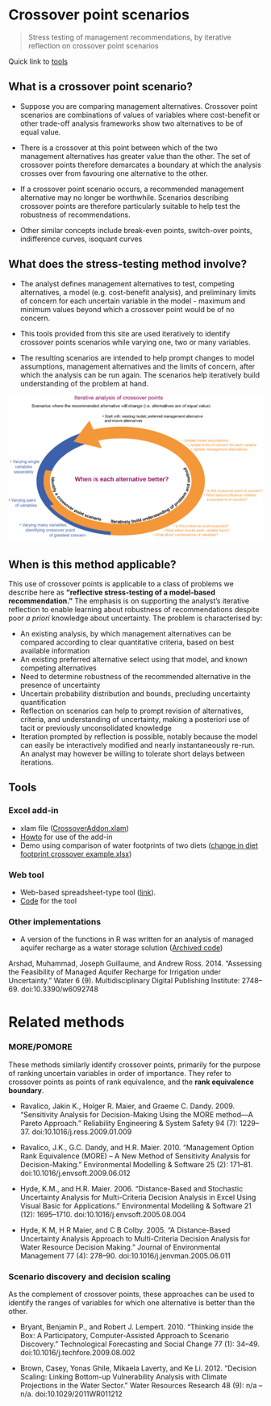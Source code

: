 # Crossover point scenarios

> Stress testing of management recommendations, by iterative reflection on crossover point scenarios

Quick link to [tools](#tools)

## What is a crossover point scenario?

* Suppose you are comparing management alternatives. Crossover point scenarios are combinations of values of variables where cost-benefit or other trade-off analysis frameworks show two alternatives to be of equal value. 
* There is a crossover at this point between which of the two management alternatives has greater value than the other. The set of crossover points therefore demarcates a boundary at which the analysis crosses over from favouring one alternative to the other. 

* If a crossover point scenario occurs, a recommended management alternative may no longer be worthwhile. Scenarios describing crossover points are therefore particularly suitable to help test the robustness of recommendations.

* Other similar concepts include break-even points, switch-over points, indifference curves, isoquant curves

## What does the stress-testing method involve?

* The analyst defines management alternatives to test, competing alternatives, a model (e.g. cost-benefit analysis), and preliminary limits of concern for each uncertain variable in the model - maximum and minimum values beyond which a crossover point would be of no concern.

* This tools provided from this site are used iteratively to identify crossover points scenarios while varying one, two or many variables. 

* The resulting scenarios are intended to help prompt changes to model assumptions, management alternatives and the limits of concern, after which the analysis can be run again. The scenarios help iteratively build understanding of the problem at hand.

![Crossover point scenario method](./ga3.png)

## When is this method applicable?

This use of crossover points is applicable to a class of problems  we describe here as **“reflective stress-testing of a model-based recommendation.”** The emphasis is on supporting the analyst’s iterative reflection to enable learning about robustness of recommendations despite poor *a priori* knowledge about uncertainty. The problem is characterised by:

*	An existing analysis, by which management alternatives can be compared according to clear quantitative criteria, based on best available information
*	An existing preferred alternative select using that model, and known competing alternatives
*	Need to determine robustness of the recommended alternative in the presence of uncertainty 
*	Uncertain probability distribution and bounds, precluding uncertainty quantification
*	Reflection on scenarios can help to prompt revision of alternatives, criteria, and understanding of uncertainty, making a posteriori use of tacit or previously unconsolidated knowledge
*	Iteration prompted by reflection is possible, notably because the model can easily be interactively modified and nearly instantaneously re-run. An analyst may however be willing to tolerate short delays between iterations.

## <a name="tools"></a> Tools

### Excel add-in
* xlam file ([CrossoverAddon.xlam](./CrossoverAddon.xlam))
* [Howto](./CrossoverAddon%20howto.docx) for use of the add-in
* Demo using comparison of water footprints of two diets ([change in diet footprint crossover example.xlsx](./change%20in%20diet%20footprint%20crossover%20example.xlsx))

### Web tool

* Web-based spreadsheet-type tool ([link](http://josephguillaume.ocpu.io/breakdown/www/)).
* [Code](https://github.com/josephguillaume/breakdown) for the tool

### Other implementations

* A version of the functions in R was written for an analysis of managed aquifer recharge as a water storage solution ([Archived code](http://dx.doi.org/10.5281/zenodo.11704))

Arshad, Muhammad, Joseph Guillaume, and Andrew Ross. 2014. “Assessing the Feasibility of Managed Aquifer Recharge for Irrigation under Uncertainty.” Water 6 (9). Multidisciplinary Digital Publishing Institute: 2748–69. doi:10.3390/w6092748

# Related methods

### MORE/POMORE

These methods similarly identify crossover points, primarily for the purpose of ranking uncertain variables in order of importance. They refer to crossover points as points of rank equivalence, and the **rank equivalence boundary**.

* Ravalico, Jakin K., Holger R. Maier, and Graeme C. Dandy. 2009. “Sensitivity Analysis for Decision-Making Using the MORE method—A Pareto Approach.” Reliability Engineering & System Safety 94 (7): 1229–37. doi:10.1016/j.ress.2009.01.009

* Ravalico, J.K., G.C. Dandy, and H.R. Maier. 2010. “Management Option Rank Equivalence (MORE) – A New Method of Sensitivity Analysis for Decision-Making.” Environmental Modelling & Software 25 (2): 171–81. doi:10.1016/j.envsoft.2009.06.012

* Hyde, K.M., and H.R. Maier. 2006. “Distance-Based and Stochastic Uncertainty Analysis for Multi-Criteria Decision Analysis in Excel Using Visual Basic for Applications.” Environmental Modelling & Software 21 (12): 1695–1710. doi:10.1016/j.envsoft.2005.08.004

* Hyde, K M, H R Maier, and C B Colby. 2005. “A Distance-Based Uncertainty Analysis Approach to Multi-Criteria Decision Analysis for Water Resource Decision Making.” Journal of Environmental Management 77 (4): 278–90. doi:10.1016/j.jenvman.2005.06.011


### Scenario discovery and decision scaling

As the complement of crossover points, these approaches can be used to identify the ranges of variables for which one alternative is better than the other.

* Bryant, Benjamin P., and Robert J. Lempert. 2010. “Thinking inside the Box: A Participatory, Computer-Assisted Approach to Scenario Discovery.” Technological Forecasting and Social Change 77 (1): 34–49. doi:10.1016/j.techfore.2009.08.002

* Brown, Casey, Yonas Ghile, Mikaela Laverty, and Ke Li. 2012. “Decision Scaling: Linking Bottom-up Vulnerability Analysis with Climate Projections in the Water Sector.” Water Resources Research 48 (9): n/a – n/a. doi:10.1029/2011WR011212
